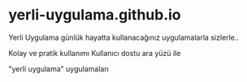# yerli-uygulama.github.io

Yerli Uygulama günlük hayatta kullanacağınız uygulamalarla sizlerle..

Kolay ve pratik kullanımı
Kullanıcı dostu ara yüzü ile

"yerli uygulama" uygulamaları
